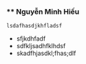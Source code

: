 ### ** Nguyễn Minh Hiếu
`lsdafhasdjkhfladsf`
* sfjkdhfadf
* sdfkljsadhfklhdsf
* skadfhjasdkl;fhas;dlf
